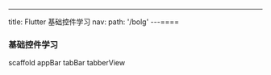 ---
title: Flutter 基础控件学习
nav:
  path: '/bolg'
---====

### 基础控件学习

scaffold
appBar
tabBar
tabberView
